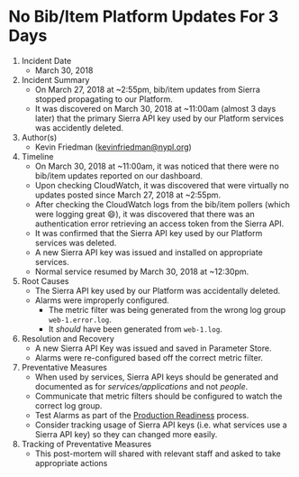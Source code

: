 # No Bib/Item Platform Updates For 3 Days

1. Incident Date
   - March 30, 2018
2. Incident Summary
   - On March 27, 2018 at ~2:55pm, bib/item updates from Sierra stopped propagating to our Platform.
   - It was discovered on March 30, 2018 at ~11:00am (almost 3 days later) that the primary Sierra API key used by our Platform services was accidently deleted.
3. Author(s)
   - Kevin Friedman (kevinfriedman@nypl.org)
4. Timeline
   - On March 30, 2018 at ~11:00am, it was noticed that there were no bib/item updates reported on our dashboard.
   - Upon checking CloudWatch, it was discovered that were virtually no updates posted since March 27, 2018 at ~2:55pm.
   - After checking the CloudWatch logs from the bib/item pollers (which were logging great :smile:), it was discovered that there was an authentication error retrieving an access token from the Sierra API.
   - It was confirmed that the Sierra API key used by our Platform services was deleted.
   - A new Sierra API key was issued and installed on appropriate services.
   - Normal service resumed by March 30, 2018 at ~12:30pm.
5. Root Causes
   - The Sierra API key used by our Platform was accidentally deleted.
   - Alarms were improperly configured.
        - The metric filter was being generated from the wrong log group `web-1.error.log`.
        - It _should_ have been generated from `web-1.log`.
6. Resolution and Recovery
   - A new Sierra API Key was issued and saved in Parameter Store.
   - Alarms were re-configured based off the correct metric filter.
7. Preventative Measures
   - When used by services, Sierra API keys should be generated and documented as for _services/applications_ and not _people_.
   - Communicate that metric filters should be configured to watch the correct log group.
   - Test Alarms as part of the [Production Readiness](../standards/production-readiness.md) process.
   - Consider tracking usage of Sierra API keys (i.e. what services use a Sierra API key) so they can changed more easily.
8. Tracking of Preventative Measures
   - This post-mortem will shared with relevant staff and asked to take appropriate actions
